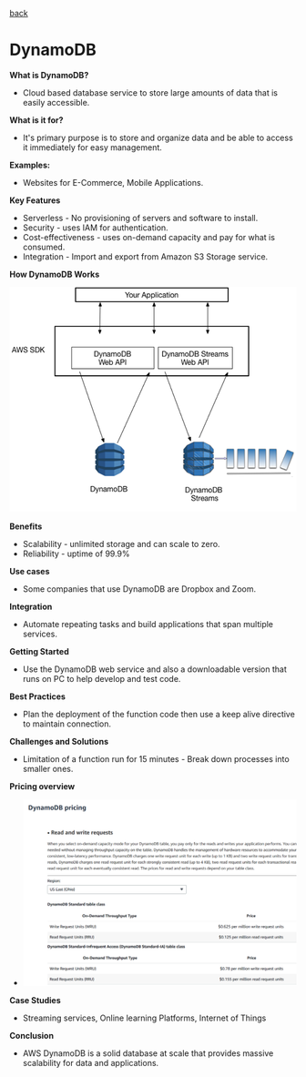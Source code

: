 [back](/Ninjas/Masterclass-05Norvic/Day%2004/README.md)

# DynamoDB

**What is DynamoDB?**
-  Cloud based database service to store large amounts of data that is easily accessible.

**What is it for?**

-   It's primary purpose is to store and organize data and be able to access it immediately for easy management.

**Examples:**

-   Websites for E-Commerce, Mobile Applications.

**Key Features**
-  Serverless - No provisioning of servers and software to install.
-  Security - uses IAM for authentication.
-  Cost-effectiveness -  uses on-demand capacity and pay for what is consumed.
-   Integration - Import and export from Amazon S3 Storage service.

**How DynamoDB Works**

![screenshot](/Ninjas/Masterclass-05Norvic/Day%2004/Assets/DynamoDBWorks.png)

**Benefits**
-   Scalability - unlimited storage and can scale to zero.
-   Reliability - uptime of 99.9%

**Use cases**
-   Some companies that use DynamoDB are Dropbox and Zoom.

**Integration**
-   Automate repeating tasks and build applications that span multiple services.

**Getting Started**
-   Use the DynamoDB web service and also a downloadable version that runs on PC to help develop and test code.

**Best Practices**
-   Plan the deployment of the function code then use a keep alive directive to maintain connection. 

**Challenges and Solutions**
-   Limitation of a function run for 15 minutes - Break down processes into smaller ones.

**Pricing overview**
-   ![screenshot](/Ninjas/Masterclass-05Norvic/Day%2004/Assets/DynamoDBPricing.png)

**Case Studies**
-   Streaming services, Online learning Platforms, Internet of Things

**Conclusion**
-   AWS DynamoDB is a solid database at scale that provides massive scalability for data and applications.
